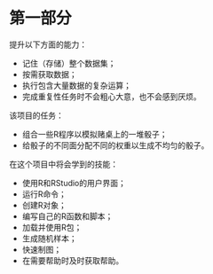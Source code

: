 # 第一部分

提升以下方面的能力：

* 记住（存储）整个数据集；
* 按需获取数据；
* 执行包含大量数据的复杂运算；
* 完成重复性任务时不会粗心大意，也不会感到厌烦。

该项目的任务：

* 组合一些R程序以模拟赌桌上的一堆骰子；
* 给骰子的不同面分配不同的权重以生成不均匀的骰子。

在这个项目中将会学到的技能：

* 使用R和RStudio的用户界面；
* 运行R命令；
* 创建R对象；
* 编写自己的R函数和脚本；
* 加载并使用R包；
* 生成随机样本；
* 快速制图；
* 在需要帮助时及时获取帮助。


